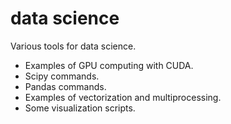 # data science

Various tools for data science.

- Examples of GPU computing with CUDA.
- Scipy commands.
- Pandas commands.
- Examples of vectorization and multiprocessing.
- Some visualization scripts.
